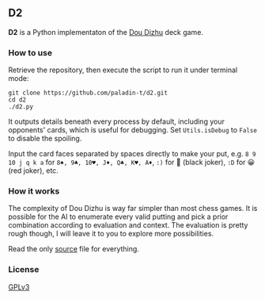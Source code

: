 ## D2

**D2** is a Python implementaton of the [Dou Dizhu](https://en.wikipedia.org/wiki/Dou_dizhu) deck game.

### How to use

Retrieve the repository, then execute the script to run it under terminal mode:

```
git clone https://github.com/paladin-t/d2.git
cd d2
./d2.py
```

It outputs details beneath every process by default, including your opponents' cards, which is useful for debugging. Set `Utils.isDebug` to `False` to disable the spoiling.

Input the card faces separated by spaces directly to make your put, e.g. `8 9 10 j q k a` for `8♠, 9♣, 10♥, J♦, Q♣, K♥, A♦`, `:)` for 🙂 (black joker), `:D` for 😀 (red joker), etc.

### How it works

The complexity of Dou Dizhu is way far simpler than most chess games. It is possible for the AI to enumerate every valid putting and pick a prior combination according to evaluation and context. The evaluation is pretty rough though, I will leave it to you to explore more possibilities.

Read the only [source](d2.py) file for everything.

### License

[GPLv3](LICENSE)
